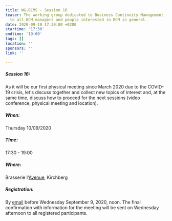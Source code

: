 ```yaml
---
title: WG-BCMS - Session 16
teaser: The working group dedicated to Business Continuity Management (BCMS) is addressed
  to all BCM managers and people interested in BCM in general.
date: 2020-09-10 17:30:00 +0200
startime: '17:30'
endtime: '19:00'
tags: []
location: ''
sponsors: ''
link: ''

---
```

##### **Session 16**:

As it will be our first physical meeting since March 2020 due to the COVID-19 crisis, let's discuss together and collect new topics of interest and, at the same time, discuss how to proceed for the next sessions (video conference, physical meeting and location).

##### When:

Thursday 10/09/2020

##### Time:

17:30 - 19:00

##### Where:

Brasserie l'[Avenue](https://www.lavenue.lu/), Kirchberg

##### Registration:

By [email](mailto:secgen@clusil.lu) before Wednesday September 9, 2020, noon. The final confirmation with information for the meeting will be sent on Wednesday afternoon to all registered participants.